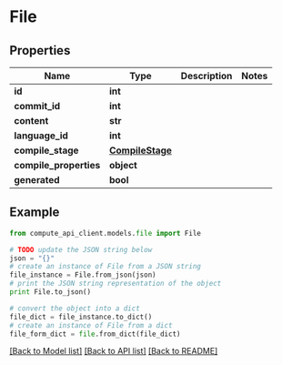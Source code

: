 # File


## Properties
Name | Type | Description | Notes
------------ | ------------- | ------------- | -------------
**id** | **int** |  | 
**commit_id** | **int** |  | 
**content** | **str** |  | 
**language_id** | **int** |  | 
**compile_stage** | [**CompileStage**](CompileStage.md) |  | 
**compile_properties** | **object** |  | 
**generated** | **bool** |  | 

## Example

```python
from compute_api_client.models.file import File

# TODO update the JSON string below
json = "{}"
# create an instance of File from a JSON string
file_instance = File.from_json(json)
# print the JSON string representation of the object
print File.to_json()

# convert the object into a dict
file_dict = file_instance.to_dict()
# create an instance of File from a dict
file_form_dict = file.from_dict(file_dict)
```
[[Back to Model list]](../README.md#documentation-for-models) [[Back to API list]](../README.md#documentation-for-api-endpoints) [[Back to README]](../README.md)


